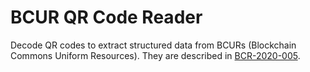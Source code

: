 # BCUR QR Code Reader

Decode QR codes to extract structured data from BCURs (Blockchain Commons Uniform Resources). They are described in [BCR-2020-005](https://github.com/BlockchainCommons/Research/blob/master/papers/bcr-2020-005-ur.md).
